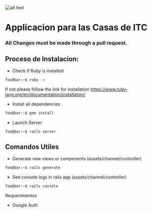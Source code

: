 ![alt text](https://scontent.fntr3-1.fna.fbcdn.net/v/t31.0-8/10575427_694006604023207_5549527503211987777_o.jpg?_nc_cat=109&_nc_oc=AQnkm4dfC7IIWRZMbwEI92RLEDeD4TchoONCYokIvwt26bafM1U5g5rsbDjsVPx2iLY&_nc_ht=scontent.fntr3-1.fna&oh=476cc274e9b610790d6e08c84b75fca7&oe=5E0DA93D)
# Applicacion para las Casas de ITC

### All Changes must be made through a pull request.

## Proceso de Instalacion:
- Check if Ruby is installed
```bash
foo@bar:~$ ruby -v
```

If not please follow the link for installation 
https://www.ruby-lang.org/en/documentation/installation/

- Install all dependencies
```bash
foo@bar:~$ gem install
```

- Launch Server 
```bash
foo@bar:~$ rails server
``` 

## Comandos Utiles

- Generate new views or components (assets/channel/controller)
```bash 
foo@bar:~$ rails generate
```
- See console logs in rails app (assets/channel/controller)
```bash
foo@bar:~$ rails console
```

Requerimientos
- Google Auth



